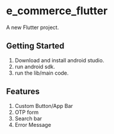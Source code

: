 # e_commerce_flutter

A new Flutter project.

## Getting Started

1. Download and install android studio.
2. run android sdk.
3. run the lib/main code. 

## Features

1. Custom Button/App Bar
2. OTP form
3. Search bar
4. Error Message